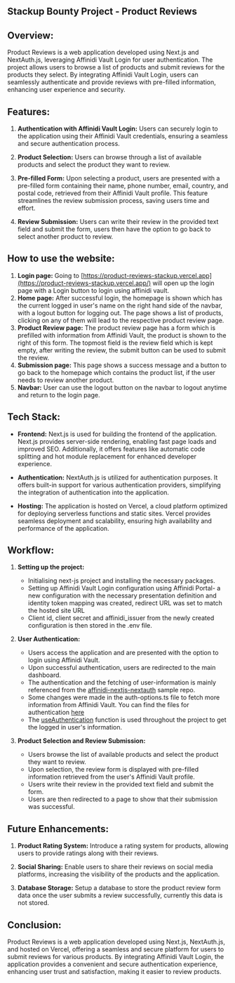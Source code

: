 ## Stackup Bounty Project - Product Reviews

## Overview:
Product Reviews is a web application developed using Next.js and NextAuth.js, leveraging Affinidi Vault Login for user authentication. The project allows users to browse a list of products and submit reviews for the products they select. By integrating Affinidi Vault Login, users can seamlessly authenticate and provide reviews with pre-filled information, enhancing user experience and security.

## Features:
1. **Authentication with Affinidi Vault Login:** Users can securely login to the application using their Affinidi Vault credentials, ensuring a seamless and secure authentication process.
  
2. **Product Selection:** Users can browse through a list of available products and select the product they want to review.

3. **Pre-filled Form:** Upon selecting a product, users are presented with a pre-filled form containing their name, phone number, email, country, and postal code, retrieved from their Affinidi Vault profile. This feature streamlines the review submission process, saving users time and effort.

4. **Review Submission:** Users can write their review in the provided text field and submit the form, users then have the option to go back to select another product to review.


## How to use the website:

1. **Login page:** Going to [https://product-reviews-stackup.vercel.app](https://product-reviews-stackup.vercel.app/) will open up the login page with a Login button to login using affinidi vault.
2. **Home page:** After successful login, the homepage is shown which has the current logged in user's name on the right hand side of the navbar, with a logout button for logging out. The page shows a list of products, clicking on any of them will lead to the respective product review page.
3. **Product Review page:** The product review page has a form which is prefilled with information from Affinidi Vault, the product is shown to the right of this form. The topmost field is the review field which is kept empty, after writing the review, the submit button can be used to submit the review.
4. **Submission page:** This page shows a success message and a button to go back to the homepage which contains the product list, if the user needs to review another product.
5. **Navbar:** User can use the logout button on the navbar to logout anytime and return to the login page.


## Tech Stack:
- **Frontend:** Next.js is used for building the frontend of the application. Next.js provides server-side rendering, enabling fast page loads and improved SEO. Additionally, it offers features like automatic code splitting and hot module replacement for enhanced developer experience.
  
- **Authentication:** NextAuth.js is utilized for authentication purposes. It offers built-in support for various authentication providers, simplifying the integration of authentication into the application.

- **Hosting:** The application is hosted on Vercel, a cloud platform optimized for deploying serverless functions and static sites. Vercel provides seamless deployment and scalability, ensuring high availability and performance of the application.

## Workflow:

1. **Setting up the project:**
   - Initialising next-js project and installing the necessary packages.
   - Setting up Affinidi Vault Login configuration using Affinidi Portal- a new configuration with the necessary presentation definition and identity token mapping was created, redirect URL was set to match the hosted site URL
   - Client id, client secret and affinidi_issuer from the newly created configuration is then stored in the .env file.

3. **User Authentication:**
   - Users access the application and are presented with the option to login using Affinidi Vault.
   - Upon successful authentication, users are redirected to the main dashboard.
   - The authentication and the fetching of user-information is mainly referenced from the [affinidi-nextjs-nextauth](https://github.com/affinidi/reference-app-affinidi-vault/tree/main/samples/affinidi-nextjs-nextauthjs) sample repo.
   - Some changes were made in the auth-options.ts file to fetch more information from Affinidi Vault. You can find the files for authentication [here](https://github.com/arji30/product-reviews/tree/main/src/lib/auth)
   - The [useAuthentication](https://github.com/arji30/product-reviews/blob/main/src/lib/hooks/use-authentication.ts) function is used throughout the project to get the logged in user's information.

4. **Product Selection and Review Submission:**
   - Users browse the list of available products and select the product they want to review.
   - Upon selection, the review form is displayed with pre-filled information retrieved from the user's Affinidi Vault profile.
   - Users write their review in the provided text field and submit the form.
   - Users are then redirected to a page to show that their submission was successful.

## Future Enhancements:

1. **Product Rating System:** Introduce a rating system for products, allowing users to provide ratings along with their reviews.

2. **Social Sharing:** Enable users to share their reviews on social media platforms, increasing the visibility of the products and the application.

2. **Database Storage:** Setup a database to store the product review form data once the user submits a review successfully, currently this data is not stored.


## Conclusion:
Product Reviews is a web application developed using Next.js, NextAuth.js, and hosted on Vercel, offering a seamless and secure platform for users to submit reviews for various products. By integrating Affinidi Vault Login, the application provides a convenient and secure authentication experience, enhancing user trust and satisfaction, making it easier to review products.
